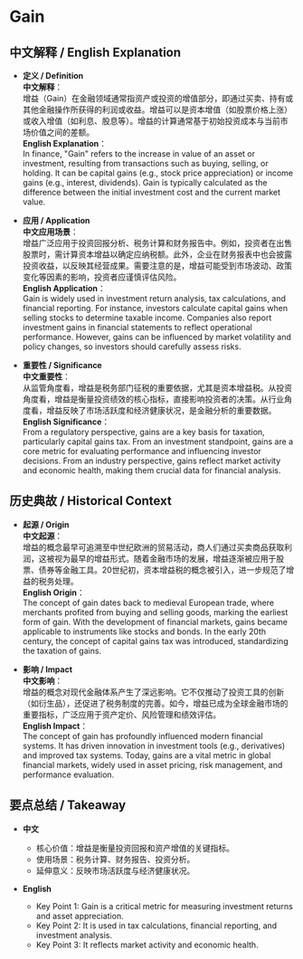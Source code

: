 # Gain

## 中文解释 / English Explanation

* **定义 / Definition**  
  **中文解释**：  
  增益（Gain）在金融领域通常指资产或投资的增值部分，即通过买卖、持有或其他金融操作所获得的利润或收益。增益可以是资本增值（如股票价格上涨）或收入增值（如利息、股息等）。增益的计算通常基于初始投资成本与当前市场价值之间的差额。  
  **English Explanation**：  
  In finance, "Gain" refers to the increase in value of an asset or investment, resulting from transactions such as buying, selling, or holding. It can be capital gains (e.g., stock price appreciation) or income gains (e.g., interest, dividends). Gain is typically calculated as the difference between the initial investment cost and the current market value.

* **应用 / Application**  
  **中文应用场景**：  
  增益广泛应用于投资回报分析、税务计算和财务报告中。例如，投资者在出售股票时，需计算资本增益以确定应纳税额。此外，企业在财务报表中也会披露投资收益，以反映其经营成果。需要注意的是，增益可能受到市场波动、政策变化等因素的影响，投资者应谨慎评估风险。  
  **English Application**：  
  Gain is widely used in investment return analysis, tax calculations, and financial reporting. For instance, investors calculate capital gains when selling stocks to determine taxable income. Companies also report investment gains in financial statements to reflect operational performance. However, gains can be influenced by market volatility and policy changes, so investors should carefully assess risks.

* **重要性 / Significance**  
  **中文重要性**：  
  从监管角度看，增益是税务部门征税的重要依据，尤其是资本增益税。从投资角度看，增益是衡量投资绩效的核心指标，直接影响投资者的决策。从行业角度看，增益反映了市场活跃度和经济健康状况，是金融分析的重要数据。  
  **English Significance**：  
  From a regulatory perspective, gains are a key basis for taxation, particularly capital gains tax. From an investment standpoint, gains are a core metric for evaluating performance and influencing investor decisions. From an industry perspective, gains reflect market activity and economic health, making them crucial data for financial analysis.

## 历史典故 / Historical Context

* **起源 / Origin**  
  **中文起源**：  
  增益的概念最早可追溯至中世纪欧洲的贸易活动，商人们通过买卖商品获取利润，这被视为最早的增益形式。随着金融市场的发展，增益逐渐被应用于股票、债券等金融工具。20世纪初，资本增益税的概念被引入，进一步规范了增益的税务处理。  
  **English Origin**：  
  The concept of gain dates back to medieval European trade, where merchants profited from buying and selling goods, marking the earliest form of gain. With the development of financial markets, gains became applicable to instruments like stocks and bonds. In the early 20th century, the concept of capital gains tax was introduced, standardizing the taxation of gains.

* **影响 / Impact**  
  **中文影响**：  
  增益的概念对现代金融体系产生了深远影响。它不仅推动了投资工具的创新（如衍生品），还促进了税务制度的完善。如今，增益已成为全球金融市场的重要指标，广泛应用于资产定价、风险管理和绩效评估。  
  **English Impact**：  
  The concept of gain has profoundly influenced modern financial systems. It has driven innovation in investment tools (e.g., derivatives) and improved tax systems. Today, gains are a vital metric in global financial markets, widely used in asset pricing, risk management, and performance evaluation.

## 要点总结 / Takeaway

* **中文**  
  - 核心价值：增益是衡量投资回报和资产增值的关键指标。  
  - 使用场景：税务计算、财务报告、投资分析。  
  - 延伸意义：反映市场活跃度与经济健康状况。

* **English**  
  - Key Point 1: Gain is a critical metric for measuring investment returns and asset appreciation.  
  - Key Point 2: It is used in tax calculations, financial reporting, and investment analysis.  
  - Key Point 3: It reflects market activity and economic health.